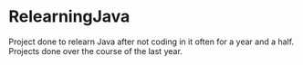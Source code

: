 # RelearningJava
Project done to relearn Java after not coding in it often for a year and a half. Projects done over the course of the last year.
